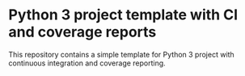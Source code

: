 # Python 3 project template with CI and coverage reports

This repository contains a simple template for Python 3 project with continuous integration and coverage reporting.
